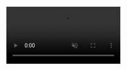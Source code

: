 <!DOCTYPE html>
<html>
<head>
<title>Page Title</title>
</head>
<body>
  
<video src="https://www.canva.com/design/DAFk49v3vvU/VUCE8h-3hORENpI51dTOwA/edit" autoplay muted loop></video>

</body>
</html>









